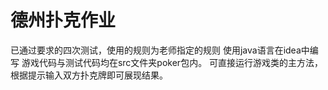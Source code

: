 # 德州扑克作业

已通过要求的四次测试，使用的规则为老师指定的规则
使用java语言在idea中编写
游戏代码与测试代码均在src文件夹poker包内。
可直接运行游戏类的主方法，根据提示输入双方扑克牌即可展现结果。